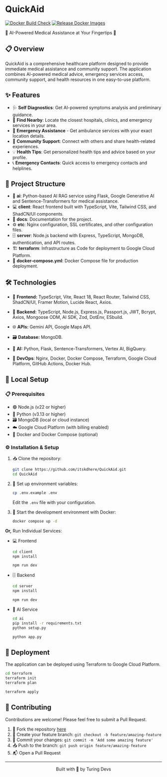 # QuickAid

[![Docker Build Check](https://github.com/itskdhere/QuickAid/actions/workflows/docker_build_check.yml/badge.svg?branch=main)](https://github.com/itskdhere/QuickAid/actions/workflows/docker_build_check.yml)
[![Release Docker Images](https://github.com/itskdhere/QuickAid/actions/workflows/release.yml/badge.svg?branch=main)](https://github.com/itskdhere/QuickAid/actions/workflows/release.yml)

🤖 AI-Powered Medical Assistance at Your Fingertips 💊

## 📋 Overview

QuickAid is a comprehensive healthcare platform designed to provide immediate medical assistance and community support. The application combines AI-powered medical advice, emergency services access, community support, and health resources in one easy-to-use platform.

## ✨ Features

- 🩺 **Self Diagnostics**: Get AI-powered symptoms analysis and preliminary guidance.
- 📍 **Find Nearby**: Locate the closest hospitals, clinics, and emergency services in your area.
- 🚨 **Emergency Assistance** - Get ambulance services with your exact location details.
- 👥 **Community Support**: Connect with others and share health-related experiences.
- 💡 **Health Tips**: Get personalized health tips and advice based on your profile.
- 📞 **Emergency Contacts**: Quick access to emergency contacts and helplines.

## 📁 Project Structure

- 🧠 **ai**: Python-based AI RAG service using Flask, Google Generative AI and Sentence-Transformers for medical assistance.
- 💻 **client**: React frontend built with TypeScript, Vite, Tailwind CSS, and ShadCN/UI components.
- 📃 **docs**: Documentation for the project.
- ⚙️ **etc**: Nginx configuration, SSL certificates, and other configuration files.
- 🗄️ **server**: Node.js backend with Express, TypeScript, MongoDB, authentication, and API routes.
- 🏗️ **terraform**: Infrastructure as Code for deployment to Google Cloud Platform.
- 🐳 **docker-compose.yml**: Docker Compose file for production deployment.

## 🛠️ Technologies

- 🎨 **Frontend:** TypeScript, Vite, React 18, React Router, Tailwind CSS, ShadCN/UI, Framer Motion, Lucide React, Axios.

- 🔧 **Backend:** TypeScript, Node.js, Express.js, Passport.js, JWT, Bcrypt, Axios, Mongoose ODM, AI SDK, Zod, DotEnv, ESbuild.

- 🌐 **APIs:** Gemini API, Google Maps API.

- 🗃️ **Database:** MongoDB.

- 🤖 **AI:** Python, Flask, Sentence-Transformers, Vertex AI, BigQuery.

- 🚀 **DevOps**: Nginx, Docker, Docker Compose, Terraform, Google Cloud Platform, GitHub Actions, Docker Hub.

## 🎯 Local Setup

### 📋 Prerequisites

- 🟢 Node.js (v22 or higher)
- 🐍 Python (v3.13 or higher)
- 🗃️ MongoDB (local or cloud instance)
- ☁️ Google Cloud Platform (with billing enabled)
- 🐳 Docker and Docker Compose (optional)

### ⚙️ Installation & Setup

1. 📥 Clone the repository:

   ```bash
   git clone https://github.com/itskdhere/QuickAid.git
   cd QuickAid
   ```

2. 🔧 Set up environment variables:

   ```bash
   cp .env.example .env
   ```

   Edit the `.env` file with your configuration.

3. 🐳 Start the development environment with Docker:
   ```bash
   docker compose up -d
   ```

**Or,** Run Individual Services:

- 💻 Frontend

  ```bash
  cd client
  npm install
  ```

  ```bash
  npm run dev
  ```

- 🗄️ Backend

  ```bash
  cd server
  npm install
  ```

  ```bash
  npm run dev
  ```

- 🧠 AI Service

  ```bash
  cd ai
  pip install -r requirements.txt
  python setup.py
  ```

  ```bash
  python app.py
  ```

## 🚀 Deployment

The application can be deployed using Terraform to Google Cloud Platform.

```bash
cd terraform
terraform init
terraform plan
```

```bash
terraform apply
```

## 🤝 Contributing

Contributions are welcome! Please feel free to submit a Pull Request.

1. 🍴 Fork the repository [here](https://github.com/itskdhere/QuickAid/fork)
2. 🌟 Create your feature branch: `git checkout -b feature/amazing-feature`
3. 💾 Commit your changes: `git commit -m 'Add some amazing feature'`
4. 📤 Push to the branch: `git push origin feature/amazing-feature`
5. 📬 Open a Pull Request

---

<p align="center">
Built with 💜 by Turing Devs
</p>
